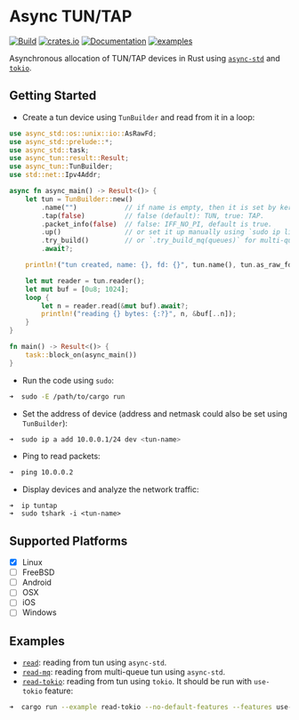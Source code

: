 # Async TUN/TAP

[![Build](https://github.com/yaa110/async-tun/workflows/Build/badge.svg)](https://github.com/yaa110/async-tun/actions) [![crates.io](https://img.shields.io/crates/v/async-tun.svg)](https://crates.io/crates/async-tun) [![Documentation](https://img.shields.io/badge/docs-async--tun-blue.svg)](https://docs.rs/async-tun) [![examples](https://img.shields.io/badge/examples-async--tun-blue.svg)](examples)

Asynchronous allocation of TUN/TAP devices in Rust using [`async-std`](https://crates.io/crates/async-std) and [`tokio`](https://crates.io/crates/tokio).

## Getting Started

- Create a tun device using `TunBuilder` and read from it in a loop:

```rust
use async_std::os::unix::io::AsRawFd;
use async_std::prelude::*;
use async_std::task;
use async_tun::result::Result;
use async_tun::TunBuilder;
use std::net::Ipv4Addr;

async fn async_main() -> Result<()> {
    let tun = TunBuilder::new()
        .name("")            // if name is empty, then it is set by kernel.
        .tap(false)          // false (default): TUN, true: TAP.
        .packet_info(false)  // false: IFF_NO_PI, default is true.
        .up()                // or set it up manually using `sudo ip link set <tun-name> up`.
        .try_build()         // or `.try_build_mq(queues)` for multi-queue support.
        .await?;

    println!("tun created, name: {}, fd: {}", tun.name(), tun.as_raw_fd());

    let mut reader = tun.reader();
    let mut buf = [0u8; 1024];
    loop {
        let n = reader.read(&mut buf).await?;
        println!("reading {} bytes: {:?}", n, &buf[..n]);
    }
}

fn main() -> Result<()> {
    task::block_on(async_main())
}
```

- Run the code using `sudo`:

```bash
➜  sudo -E /path/to/cargo run
```

- Set the address of device (address and netmask could also be set using `TunBuilder`):

```bash
➜  sudo ip a add 10.0.0.1/24 dev <tun-name>
```

- Ping to read packets:

```bash
➜  ping 10.0.0.2
```

- Display devices and analyze the network traffic:

```
➜  ip tuntap
➜  sudo tshark -i <tun-name>
```

## Supported Platforms

- [x] Linux
- [ ] FreeBSD
- [ ] Android
- [ ] OSX
- [ ] iOS
- [ ] Windows

## Examples

- [`read`](examples/read.rs): reading from tun using `async-std`.
- [`read-mq`](examples/read-mq.rs): reading from multi-queue tun using `async-std`.
- [`read-tokio`](examples/read-tokio.rs): reading from tun using `tokio`. It should be run with `use-tokio` feature:

```bash
➜  cargo run --example read-tokio --no-default-features --features use-tokio
```
